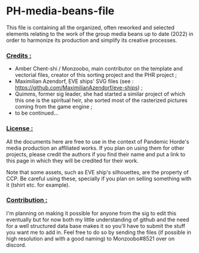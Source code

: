 # PH-media-beans-file
This file is containing all the organized, often reworked and selected elements relating to the work of the group media beans up to date (2022) in order to harmonize its production and simplify its creative processes.

<h3><ins>Credits :</ins></h3>


  - Amber Chent-shi / Monzoobo, main contributor on the template and vectorial files, creator of this sorting project and the PHR project ;
  - Maximilian Azendorf, EVE ships' SVG files (see : https://github.com/MaximilianAzendorf/eve-ships) ;
  - Quimms, former sig leader, she had started a similar project of which this one is the spiritual heir, she sorted most of the rasterized pictures coming from the game engine ;
  - to be continued...

<h3><ins>License :</ins></h3>

All the documents here are free to use in the context of Pandemic Horde's media production an affiliated works. If you plan on using them for other projects, please credit the authors if you find their name and put a link to this page in which they will be credited for their work.

Note that some assets, such as EVE ship's silhouettes, are the property of CCP. Be careful using these, specially if you plan on selling something with it (tshirt etc. for example).

<h3><ins>Contribution :</ins></h3>

I'm planning on making it possible for anyone from the sig to edit this eventually but for now both my little understanding of github and the need for a well structured data base makes it so you'll have to submit the stuff you want me to add in.
Feel free to do so by sending the files (if possible in high resolution and with a good naming) to Monzoobo#8521 over on discord.
